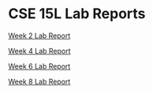 # CSE 15L Lab Reports

[Week 2 Lab Report](./lab2-report)

[Week 4 Lab Report](./lab4-report)

[Week 6 Lab Report](./lab-report-3-week-6)

[Week 8 Lab Report](./lab-report-4-week-8.md)
